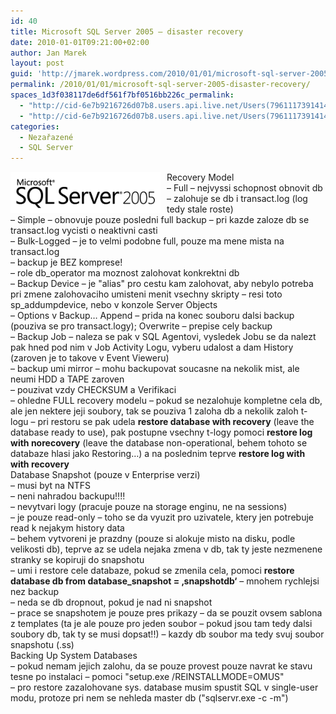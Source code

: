 ```yaml
---
id: 40
title: Microsoft SQL Server 2005 – disaster recovery
date: 2010-01-01T09:21:00+02:00
author: Jan Marek
layout: post
guid: 'http://jmarek.wordpress.com/2010/01/01/microsoft-sql-server-2005-%e2%80%93-disaster-recovery'
permalink: /2010/01/01/microsoft-sql-server-2005-disaster-recovery/
spaces_1d3f038117de6df561f7bf0516bb226c_permalink:
  - "http://cid-6e7b9216726d07b8.users.api.live.net/Users(7961117391414167480)/Blogs('6E7B9216726D07B8!242')/Entries('6E7B9216726D07B8!311')?authkey=EpZNAU0huAk%24"
  - "http://cid-6e7b9216726d07b8.users.api.live.net/Users(7961117391414167480)/Blogs('6E7B9216726D07B8!242')/Entries('6E7B9216726D07B8!311')?authkey=EpZNAU0huAk%24"
categories:
  - Nezařazené
  - SQL Server
---
```

<div id="msgcns!6E7B9216726D07B8!311" class="bvMsg">
  <p>
    <a href="/wp-content/uploads/2010/10/sqlserver20055b45d6560a53c.png" rel="WLPP"><img style="border-bottom:0;border-left:0;display:inline;border-top:0;border-right:0;margin:0 10px 0 0;" title="sqlserver2005" border="0" alt="sqlserver2005" align="left" src="/wp-content/uploads/2010/10/sqlserver20055b45d6560a53c.png?w=290" width="240" height="66" /></a> Recovery Model<br />&#8211; Full &#8211; nejvyssi schopnost obnovit db &#8211; zalohuje se db i transact.log (log tedy stale roste)<br />&#8211; Simple &#8211; obnovuje pouze posledni full backup &#8211; pri kazde zaloze db se transact.log vycisti o neaktivni casti<br />&#8211; Bulk-Logged &#8211; je to velmi podobne full, pouze ma mene mista na transact.log<br />&#8211; backup je BEZ komprese!<br />&#8211; role db_operator ma moznost zalohovat konkrektni db<br />&#8211; Backup Device &#8211; je "alias" pro cestu kam zalohovat, aby nebylo potreba pri zmene zalohovaciho umisteni menit vsechny skripty &#8211; resi toto sp_addumpdevice, nebo v konzole Server Objects<br />&#8211; Options v Backup&#8230; Append &#8211; prida na konec souboru dalsi backup (pouziva se pro transact.logy); Overwrite &#8211; prepise cely backup<br />&#8211; Backup Job &#8211; naleza se pak v SQL Agentovi, vysledek Jobu se da nalezt pak hned pod nim v Job Activity Logu, vyberu udalost a dam History (zaroven je to takove v Event Vieweru)<br />&#8211; backup umi mirror &#8211; mohu backupovat soucasne na nekolik mist, ale neumi HDD a TAPE zaroven<br />&#8211; pouzivat vzdy CHECKSUM a Verifikaci<br />&#8211; ohledne FULL recovery modelu &#8211; pokud se nezalohuje kompletne cela db, ale jen nektere jeji soubory, tak se pouziva 1 zaloha db a nekolik zaloh t-logu &#8211; pri restoru se pak udela <b>restore database with recovery</b> (leave the database ready to use), pak postupne vsechny t-logy pomoci <b>restore log with norecovery</b> (leave the database non-operational, behem tohoto se databaze hlasi jako Restoring&#8230;) a na poslednim teprve <b>restore log with with recovery</b><br />Database Snapshot (pouze v Enterprise verzi)<br />&#8211; musi byt na NTFS<br />&#8211; neni nahradou backupu!!!!<br />&#8211; nevytvari logy (pracuje pouze na storage enginu, ne na sessions)<br />&#8211; je pouze read-only &#8211; toho se da vyuzit pro uzivatele, ktery jen potrebuje read k nejakym history data<br />&#8211; behem vytvoreni je prazdny (pouze si alokuje misto na disku, podle velikosti db), teprve az se udela nejaka zmena v db, tak ty jeste nezmenene stranky se kopiruji do snapshotu<br />&#8211; umi i restore cele databaze, pokud se zmenila cela, pomoci <b>restore database db from database_snapshot = &#8218;snapshotdb&#8216;</b> &#8211; mnohem rychlejsi nez backup<br />&#8211; neda se db dropnout, pokud je nad ni snapshot<br />&#8211; prace se snapshotem je pouze pres prikazy &#8211; da se pouzit ovsem sablona z templates (ta je ale pouze pro jeden soubor &#8211; pokud jsou tam tedy dalsi soubory db, tak ty se musi dopsat!!) &#8211; kazdy db soubor ma tedy svuj soubor snapshotu (.ss)<br />Backing Up System Databases<br />&#8211; pokud nemam jejich zalohu, da se pouze provest pouze navrat ke stavu tesne po instalaci &#8211; pomoci "setup.exe /REINSTALLMODE=OMUS"<br />&#8211; pro restore zazalohovane sys. database musim spustit SQL v single-user modu, protoze pri nem se nehleda master db ("sqlservr.exe -c -m")</div>
